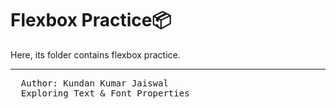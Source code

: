 # Flexbox Practice📦

Here, its folder contains flexbox practice.



<hr>
<pre>
  Author: Kundan Kumar Jaiswal
  Exploring Text & Font Properties
</pre>